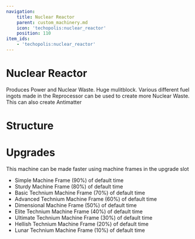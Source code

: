 ```yaml
---
navigation:
    title: Nuclear Reactor
    parent: custom_machinery.md
    icon: 'techopolis:nuclear_reactor'
    position: 110
item_ids:
    - 'techopolis:nuclear_reactor'
---
```


# Nuclear Reactor

Produces Power and Nuclear Waste. Huge mulitblock. Various different fuel ingots made in the Reprocessor can be used to create more Nuclear Waste. This can also create Antimatter

<Recipe id="techopolis:nuclear_reactor" />

# Structure

<GameScene zoom="3" interactive={true}>
  <ImportStructure src="../assets/structures/custom_machinery/nuclear_reactor.nbt" />
</GameScene>

# Upgrades

This machine can be made faster using machine frames in the upgrade slot

- Simple Machine Frame (90%) of default time
- Sturdy Machine Frame (80%) of default time
- Basic Technium Machine Frame (70%) of default time
- Advanced Technium Machine Frame (60%) of default time
- Dimensional Machine Frame (50%) of default time 
- Elite Technium Machine Frame (40%) of default time
- Ultimate Technium Machine Frame (30%) of default time
- Hellish Technium Machine Frame (20%) of default time 
- Lunar Technium Machine Frame (10%) of default time